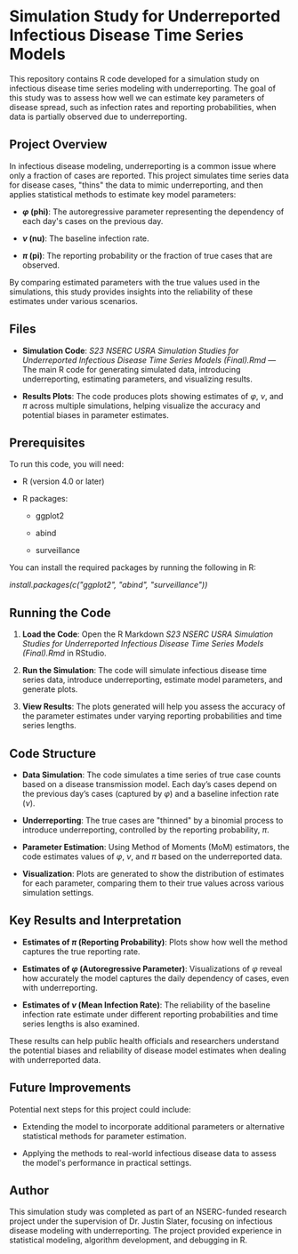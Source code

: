 # Simulation Study for Underreported Infectious Disease Time Series Models

This repository contains R code developed for a simulation study on infectious disease time series modeling with underreporting. The goal of this study was to assess how well we can estimate key parameters of disease spread, such as infection rates and reporting probabilities, when data is partially observed due to underreporting.


## Project Overview

In infectious disease modeling, underreporting is a common issue where only a fraction of cases are reported. This project simulates time series data for disease cases, "thins" the data to mimic underreporting, and then applies statistical methods to estimate key model parameters:

- ***φ* (phi)**: The autoregressive parameter representing the dependency of each day's cases on the previous day.

- ***ν* (nu)**: The baseline infection rate.

- ***π* (pi)**: The reporting probability or the fraction of true cases that are observed.

By comparing estimated parameters with the true values used in the simulations, this study provides insights into the reliability of these estimates under various scenarios.


## Files

- **Simulation Code**: *S23 NSERC USRA Simulation Studies for Underreported Infectious Disease Time Series Models (Final).Rmd* — The main R code for generating simulated data, introducing underreporting, estimating parameters, and visualizing results.

- **Results Plots**: The code produces plots showing estimates of *φ*, *ν*, and *π* across multiple simulations, helping visualize the accuracy and potential biases in parameter estimates.


## Prerequisites

To run this code, you will need:

- R (version 4.0 or later)

- R packages:

  - ggplot2
  
  - abind
  
  - surveillance

You can install the required packages by running the following in R:

*install.packages(c("ggplot2", "abind", "surveillance"))*


## Running the Code

1. **Load the Code**: Open the R Markdown *S23 NSERC USRA Simulation Studies for Underreported Infectious Disease Time Series Models (Final).Rmd* in RStudio.

2. **Run the Simulation**: The code will simulate infectious disease time series data, introduce underreporting, estimate model parameters, and generate plots.

3. **View Results**: The plots generated will help you assess the accuracy of the parameter estimates under varying reporting probabilities and time series lengths.


## Code Structure

- **Data Simulation**: The code simulates a time series of true case counts based on a disease transmission model. Each day’s cases depend on the previous day’s cases (captured by *φ*) and a baseline infection rate (*ν*).

- **Underreporting**: The true cases are "thinned" by a binomial process to introduce underreporting, controlled by the reporting probability, *π*.

- **Parameter Estimation**: Using Method of Moments (MoM) estimators, the code estimates values of *φ*, *ν*, and *π* based on the underreported data.

- **Visualization**: Plots are generated to show the distribution of estimates for each parameter, comparing them to their true values across various simulation settings.


## Key Results and Interpretation

- **Estimates of *π* (Reporting Probability)**: Plots show how well the method captures the true reporting rate.

- **Estimates of *φ* (Autoregressive Parameter)**: Visualizations of *φ* reveal how accurately the model captures the daily dependency of cases, even with underreporting.

- **Estimates of *ν* (Mean Infection Rate)**: The reliability of the baseline infection rate estimate under different reporting probabilities and time series lengths is also examined.

These results can help public health officials and researchers understand the potential biases and reliability of disease model estimates when dealing with underreported data.


## Future Improvements

Potential next steps for this project could include:

- Extending the model to incorporate additional parameters or alternative statistical methods for parameter estimation.

- Applying the methods to real-world infectious disease data to assess the model's performance in practical settings.


## Author

This simulation study was completed as part of an NSERC-funded research project under the supervision of Dr. Justin Slater, focusing on infectious disease modeling with underreporting. The project provided experience in statistical modeling, algorithm development, and debugging in R.
